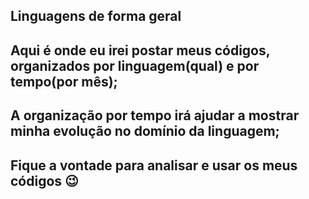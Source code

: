 ## Linguagens de forma geral
## Aqui é onde eu irei postar meus códigos, organizados por linguagem(qual) e por tempo(por mês);
## A organização por tempo irá ajudar a mostrar minha evolução no domínio da linguagem;
## Fique a vontade para analisar e usar os meus códigos 😉
